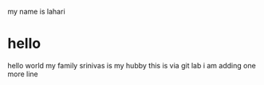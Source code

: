 my name is lahari
# hello
hello world
my family
srinivas is my hubby
this is via git lab
i am adding one more line
